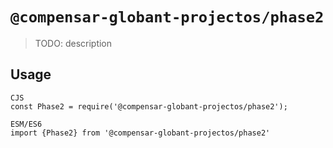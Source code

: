 # `@compensar-globant-projectos/phase2`

> TODO: description

## Usage

```
CJS
const Phase2 = require('@compensar-globant-projectos/phase2');

ESM/ES6
import {Phase2} from '@compensar-globant-projectos/phase2'
```
